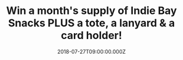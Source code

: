 ---
campaign-uuid: "c-3c87a0b5-a2ad-4a07-9538-ce4c8b4ec514"
type: "Competition"
category: "Food"
date: "2018-07-27T09:00:00.000Z"
end-date: "2018-08-27T23:59:00.000Z"
disable-form: false
is_promoted: true
has_entry_page: true
title: "Win a month's supply of Indie Bay Snacks PLUS a tote, a lanyard & a card holder!"
competition-description: "<p>Indie Bay Snacks are reinventing the classics, starting\
  \ with the pretzel. They have taken all the bets bits of a pretzel and made their\
  \ own perfect bites of deliciousness! We have managed to get our hands on a month’\
  s supply of their amazing snacks PLUS a tote, a lanyard & a card holder for one\
  \ lucky NME AAA member to win!</p>\r\n<p>Want to try their tasty snacks? You know\
  \ what to do…</p>"
hero-header: "Win a month's supply of Indie Bay Snacks PLUS a tote, a lanyard & a\
  \ card holder!"
terms-confirmation: "N/A"
banner-img: "https://assets.expresslyapp.com/asset-e125facb-9bcc-4acf-97de-3674f80c27df.jpg"
logo-left-href: "http://indiebaysnacks.com"
logo-left-image: "https://assets.expresslyapp.com/asset-ca3adae4-3d7f-4420-bc24-53003acedc89.jpg"
logo-left-title: "Indie Bay Snacks"
bg-image-hero: "https://assets.expresslyapp.com/asset-de6b1448-1100-4d78-bb95-d74846d0cb68.jpg"
bg-image-first: "https://assets.expresslyapp.com/asset-76abbe82-8d2c-4db7-80d4-5760a4c81192.jpg"
bg-image-second: "https://assets.expresslyapp.com/asset-53ce1268-4311-4654-9542-5d1799570a10.jpg"
bg-image-third: "https://assets.expresslyapp.com/asset-cfa63773-bd15-4cef-b4df-2ff6c3567a34.jpg"
section1-content: "<p>Two years ago Indie Bay’s founder, Dafna, found herself in an\
  \ all too familiar situation. A house full of hungry teenagers, an empty snack drawer,\
  \ and a trip to the shops only to be met with shelves of fried crisps and sugary\
  \ treats.</p>\r\n<p>There had to be something that could satisfy savoury cravings,\
  \ without leaving us feeling guilty? Dafna decided to create a snack that everyone\
  \ - young and old - could enjoy; a better, smarter way to snack. With that in mind:\
  \ Indie Bay Snacks was born.</p>"
section2-content: "<p>These are a bit like pretzels but better: better shape, better\
  \ taste and better ingredients. The knot shaped pretzel has made way for crunchier,\
  \ round pretzels that deliver on texture but won’t break apart when you stuff them\
  \ in your gym bag!</p>\r\n<p> Made using alternative flours like spelt and quinoa,\
  \ these crunchy, satisfying bites are a delicious source of fibre and protein. As\
  \ well as containing fewer than 100 calories per portion, they’re also vegan, with\
  \ no artificial colours or flavours!</p>"
section3-content: "<p>If you can’t wait to try this amazing range of tasty snacks,\
  \ complete the form below and you could be taking home a month’s supply of Indie\
  \ Bay Snacks PLUS a tote, a lanyard & a card holder!</p>\r\n<p>Good luck!</p>"
entry-title: "Win a month's supply of Indie Bay Snacks PLUS a tote, a lanyard & a\
  \ card holder!"
entry-content: "Enter the draw to win a month's supply of Indie Bay Snacks PLUS a\
  \ tote, a lanyard & a card holder by completing the form below before 23:59 on 27th\
  \ of August 2018."
has-winner: false
prize-description: "A month's supply (i.e., 30 snacks) of Indie Bay Snacks PLUS a\
  \ tote, a lanyard & a card holder."
special-conditions: "Multiple entries are allowed up to one every day."
---